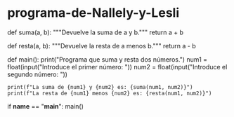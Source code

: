 # programa-de-Nallely-y-Lesli
def suma(a, b):
    """Devuelve la suma de a y b."""
    return a + b

def resta(a, b):
    """Devuelve la resta de a menos b."""
    return a - b

def main():
    print("Programa que suma y resta dos números.")
    num1 = float(input("Introduce el primer número: "))
    num2 = float(input("Introduce el segundo número: "))

    print(f"La suma de {num1} y {num2} es: {suma(num1, num2)}")
    print(f"La resta de {num1} menos {num2} es: {resta(num1, num2)}")

if __name__ == "__main__":
    main()

